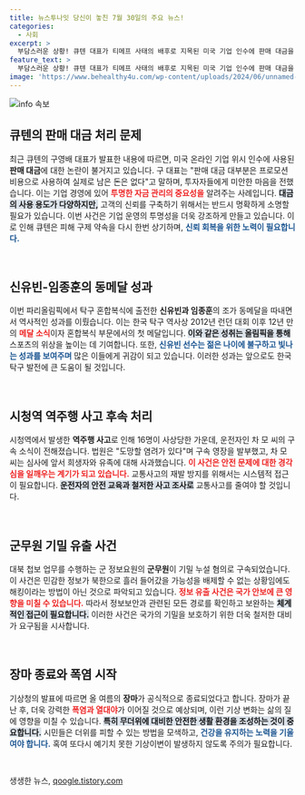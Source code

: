 ```yaml
---
title: 뉴스투나잇 당신이 놓친 7월 30일의 주요 뉴스!
categories:
  - 사회
excerpt: >
  부담스러운 상황! 큐텐 대표가 티메프 사태의 배후로 지목된 미국 기업 인수에 판매 대금을 사용했다고 밝혔습니다. 남은 자금이 없다는 충격적인 소식과 긴급 구제 약속이 이어집니다. 궁금증을 자아내는 이 이야기, 클릭해 확인하세요!
feature_text: >
  부담스러운 상황! 큐텐 대표가 티메프 사태의 배후로 지목된 미국 기업 인수에 판매 대금을 사용했다고 밝혔습니다. 남은 자금이 없다는 충격적인 소식과 긴급 구제 약속이 이어집니다. 궁금증을 자아내는 이 이야기, 클릭해 확인하세요!
image: 'https://www.behealthy4u.com/wp-content/uploads/2024/06/unnamed-file.png'
---
```


<p><img src="https://www.behealthy4u.com/wp-content/uploads/2024/06/unnamed-file.png" alt="info 속보" /></p>

<h2 data-ke-size="size26">큐텐의 판매 대금 처리 문제</h2>

<p data-ke-size="size16">최근 큐텐의 구영배 대표가 발표한 내용에 따르면, 미국 온라인 기업 위시 인수에 사용된 <b>판매 대금</b>에 대한 논란이 불거지고 있습니다. 구 대표는 "판매 대금 대부분은 프로모션 비용으로 사용하여 실제로 남은 돈은 없다"고 말하며, 투자자들에게 미안한 마음을 전했습니다. 이는 기업 경영에 있어 <b><span style="color: #ee2323;">투명한 자금 관리의 중요성을</span></b> 알려주는 사례입니다. <b><span style="background-color: #21538527;">대금의 사용 용도가 다양하지만,</span></b> 고객의 신뢰를 구축하기 위해서는 반드시 명확하게 소명할 필요가 있습니다. 이번 사건은 기업 운영의 투명성을 더욱 강조하게 만들고 있습니다. 이로 인해 큐텐은 피해 구제 약속을 다시 한번 상기하며, <b><span style="color: #1a5490;">신뢰 회복을 위한 노력이 필요합니다.</span></b></p>

<p data-ke-size="size16">&nbsp;</p>

<h2 data-ke-size="size26">신유빈-임종훈의 동메달 성과</h2>

<p data-ke-size="size16">이번 파리올림픽에서 탁구 혼합복식에 출전한 <b>신유빈과 임종훈</b>의 조가 동메달을 따내면서 역사적인 성과를 이뤘습니다. 이는 한국 탁구 역사상 2012년 런던 대회 이후 12년 만의 <b><span style="color: #ee2323;">메달 소식</span></b>이자 혼합복식 부문에서의 첫 메달입니다. <b><span style="background-color: #21538527;">이와 같은 성취는 올림픽을 통해</span></b> 스포츠의 위상을 높이는 데 기여합니다. 또한, <b><span style="color: #1a5490;">신유빈 선수는 젊은 나이에 불구하고 빛나는 성과를 보여주며</span></b> 많은 이들에게 귀감이 되고 있습니다. 이러한 성과는 앞으로도 한국 탁구 발전에 큰 도움이 될 것입니다.</p>

<p data-ke-size="size16">&nbsp;</p>

<h2 data-ke-size="size26">시청역 역주행 사고 후속 처리</h2>

<p data-ke-size="size16">시청역에서 발생한 <b>역주행 사고</b>로 인해 16명이 사상당한 가운데, 운전자인 차 모 씨의 구속 소식이 전해졌습니다. 법원은 "도망할 염려가 있다"며 구속 영장을 발부했고, 차 모 씨는 심사에 앞서 희생자와 유족에 대해 사과했습니다. <b><span style="color: #ee2323;">이 사건은 안전 문제에 대한 경각심을 일깨우는 계기가 되고 있습니다.</span></b> 교통사고의 재발 방지를 위해서는 시스템적 접근이 필요합니다. <b><span style="background-color: #21538527;">운전자의 안전 교육과 철저한 사고 조사로</span></b> 교통사고를 줄여야 할 것입니다.</p>

<p data-ke-size="size16">&nbsp;</p>

<h2 data-ke-size="size26">군무원 기밀 유출 사건</h2>

<p data-ke-size="size16">대북 첩보 업무를 수행하는 군 정보요원의 <b>군무원</b>이 기밀 누설 혐의로 구속되었습니다. 이 사건은 민감한 정보가 북한으로 흘러 들어갔을 가능성을 배제할 수 없는 상황임에도 해킹이라는 방법이 아닌 것으로 파악되고 있습니다. <b><span style="color: #ee2323;">정보 유출 사건은 국가 안보에 큰 영향을 미칠 수 있습니다.</span></b> 따라서 정보보안과 관련된 모든 경로를 확인하고 보완하는 <b><span style="background-color: #21538527;">체계적인 접근이 필요합니다.</span></b> 이러한 사건은 국가의 기밀을 보호하기 위한 더욱 철저한 대비가 요구됨을 시사합니다.</p>

<p data-ke-size="size16">&nbsp;</p>

<h2 data-ke-size="size26">장마 종료와 폭염 시작</h2>

<p data-ke-size="size16">기상청의 발표에 따르면 올 여름의 <b>장마</b>가 공식적으로 종료되었다고 합니다. 장마가 끝난 후, 더욱 강력한 <b><span style="color: #ee2323;">폭염과 열대야</span></b>가 이어질 것으로 예상되며, 이런 기상 변화는 삶의 질에 영향을 미칠 수 있습니다. <b><span style="background-color: #21538527;">특히 무더위에 대비한 안전한 생활 환경을 조성하는 것이 중요합니다.</span></b> 시민들은 더위를 피할 수 있는 방법을 모색하고, <b><span style="color: #1a5490;">건강을 유지하는 노력을 기울여야 합니다.</span></b> 혹여 또다시 예기치 못한 기상이변이 발생하지 않도록 주의가 필요합니다.</p>

<p data-ke-size="size16">&nbsp;</p>
생생한 뉴스, <a href="https://qoogle.tistory.com" rel="dofollow">qoogle.tistory.com</a>


